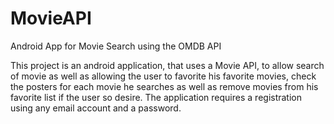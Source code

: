 # MovieAPI
Android App for Movie Search using the OMDB API

This project is an android application, that uses a Movie API, to allow search of movie as well as allowing the user to favorite his favorite movies, check the posters for each movie he searches as well as remove movies from his favorite list if the user so desire. The application requires a registration using any email account and a password.
